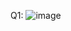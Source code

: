 Q1:
![image](https://github.com/iamrayyan1/OOP/assets/142688529/0fa4c800-1e39-4512-be1a-321575db525b)
